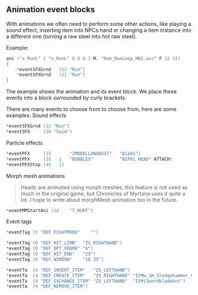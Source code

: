 ## Animation event blocks
With animations we often need to perform some other actions, like playing a sound effect, inserting item into NPCs hand or changing a item instance into a different one (turning a raw steel into hot raw steel).

Example:
```c++
ani ("s_RunL" 1 "s_RunL" 0.0 0.1 M. "Hum_RunLoop_M01.asc" F 12 31)
{
	*eventSFXGrnd	(12	"Run")
	*eventSFXGrnd	(21	"Run")
}
```

The example shows the animation and its event block. We place these events into a block surrounded by curly brackets.

There are many events to choose from to choose from, here are some examples:
Sound effects
```c++
*eventSFXGrnd (12 "Run")
*eventSFX     (10 "Swim")
```
Particle effects
```c++
*eventPFX     (12       "ZMODELLANDDUST"   "Bip01")
*eventPFX     (35   1	"BUBBLES"          "BIP01 HEAD"	ATTACH)
*eventPFXStop (45   1)
```
Morph mesh animations
> Heads are animated using morph meshes, this feature is not used as much in the original game, but Chronicles of Myrtana uses it quite a lot. I hope to write about morphMesh animation too in the future.
```c++
*eventMMStartAni (14	"T_HURT")
```
Event tags
```c++
*eventTag (5 "DEF_FIGHTMODE"	"")

*eventTag (0 "DEF_HIT_LIMB"  "ZS_RIGHTHAND")
*eventTag (0 "DEF_OPT_FRAME" "6")
*eventTag (0 "DEF_HIT_END"   "29")
*eventTag (0 "DEF_WINDOW"    "18 35")

*eventTa  (4 "DEF_INSERT_ITEM"   "ZS_LEFTHAND")
*eventTa  (4 "DEF_CREATE_ITEM"   "ZS_RIGHTHAND" "ItMw_1H_Sledgehammer_01")
*eventTa  (9 "DEF_EXCHANGE_ITEM" "ZS_LEFTHAND"  "ItMiSwordbladehot")
*eventTa  (4 "DEF_REMOVE_ITEM")
```

